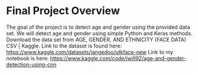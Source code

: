 # Final Project Overview

The goal of the project is to detect age and gender using the provided data set. We will detect age and gender using simple Python and Keras methods. Download the data set from AGE, GENDER, AND ETHNICITY (FACE DATA) CSV | Kaggle.
Link to the dataset is found here: https://www.kaggle.com/datasets/jangedoo/utkface-new
Link to my notebook is here: https://www.kaggle.com/code/jwill92/age-and-gender-detection-using-cnn
